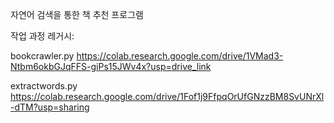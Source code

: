 자연어 검색을 통한 책 추천 프로그램



작업 과정 레거시:

bookcrawler.py
https://colab.research.google.com/drive/1VMad3-Ntbm6okbGJqFFS-giPs15JWv4x?usp=drive_link

extractwords.py
https://colab.research.google.com/drive/1Fof1j9FfpqOrUfGNzzBM8SvUNrXl-dTM?usp=sharing